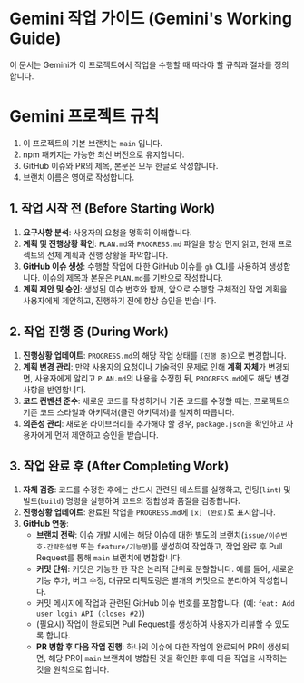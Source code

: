 # Gemini 작업 가이드 (Gemini's Working Guide)

이 문서는 Gemini가 이 프로젝트에서 작업을 수행할 때 따라야 할 규칙과 절차를 정의합니다.

# Gemini 프로젝트 규칙
1. 이 프로젝트의 기본 브랜치는 `main` 입니다.
2. npm 패키지는 가능한 최신 버전으로 유지합니다.
3. GitHub 이슈와 PR의 제목, 본문은 모두 한글로 작성합니다.
4. 브랜치 이름은 영어로 작성합니다.

## 1. 작업 시작 전 (Before Starting Work)

1.  **요구사항 분석**: 사용자의 요청을 명확히 이해합니다.
2.  **계획 및 진행상황 확인**: `PLAN.md`와 `PROGRESS.md` 파일을 항상 먼저 읽고, 현재 프로젝트의 전체 계획과 진행 상황을 파악합니다.
3.  **GitHub 이슈 생성**: 수행할 작업에 대한 GitHub 이슈를 `gh` CLI를 사용하여 생성합니다. 이슈의 제목과 본문은 `PLAN.md`를 기반으로 작성합니다.
4.  **계획 제안 및 승인**: 생성된 이슈 번호와 함께, 앞으로 수행할 구체적인 작업 계획을 사용자에게 제안하고, 진행하기 전에 항상 승인을 받습니다.

## 2. 작업 진행 중 (During Work)

1.  **진행상황 업데이트**: `PROGRESS.md`의 해당 작업 상태를 `(진행 중)`으로 변경합니다.
2.  **계획 변경 관리**: 만약 사용자의 요청이나 기술적인 문제로 인해 **계획 자체**가 변경되면, 사용자에게 알리고 `PLAN.md`의 내용을 수정한 뒤, `PROGRESS.md`에도 해당 변경사항을 반영합니다.
3.  **코드 컨벤션 준수**: 새로운 코드를 작성하거나 기존 코드를 수정할 때는, 프로젝트의 기존 코드 스타일과 아키텍처(클린 아키텍처)를 철저히 따릅니다.
4.  **의존성 관리**: 새로운 라이브러리를 추가해야 할 경우, `package.json`을 확인하고 사용자에게 먼저 제안하고 승인을 받습니다.

## 3. 작업 완료 후 (After Completing Work)

1.  **자체 검증**: 코드를 수정한 후에는 반드시 관련된 테스트를 실행하고, 린팅(`lint`) 및 빌드(`build`) 명령을 실행하여 코드의 정합성과 품질을 검증합니다.
2.  **진행상황 업데이트**: 완료된 작업을 `PROGRESS.md`에 `[x] (완료)`로 표시합니다.
3.  **GitHub 연동**:
    *   **브랜치 전략**: 이슈 개발 시에는 해당 이슈에 대한 별도의 브랜치(`issue/이슈번호-간략한설명` 또는 `feature/기능명`)를 생성하여 작업하고, 작업 완료 후 Pull Request를 통해 `main` 브랜치에 병합합니다.
    *   **커밋 단위**: 커밋은 가능한 한 작은 논리적 단위로 분할합니다. 예를 들어, 새로운 기능 추가, 버그 수정, 대규모 리팩토링은 별개의 커밋으로 분리하여 작성합니다.
    *   커밋 메시지에 작업과 관련된 GitHub 이슈 번호를 포함합니다. (예: `feat: Add user login API (closes #2)`)
    *   (필요시) 작업이 완료되면 Pull Request를 생성하여 사용자가 리뷰할 수 있도록 합니다.
    *   **PR 병합 후 다음 작업 진행**: 하나의 이슈에 대한 작업이 완료되어 PR이 생성되면, 해당 PR이 `main` 브랜치에 병합된 것을 확인한 후에 다음 작업을 시작하는 것을 원칙으로 합니다.